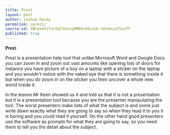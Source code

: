 ```yaml
---
title: Prezi
layout: post
author: joshua.handy
permalink: /prezi/
source-id: 1WnyneGsfardq7tmsxy9M9dvdeLov6-xUcboiuYSsx7Y
published: true
---
```

**Prezi**

Prezi is a presentation help tool that unlike Microsoft Word and Google Docs you can zoom in and zoom out vast amounts like opening lots of doors for instance you have picture of a boy on a laptop with a sticker on the laptop and you wouldn't notice with the naked eye that there is something inside it but when you do zoom in on the sticker you then uncover a whole new world inside it. 

In the lesson Mr Keen showed us it and told us that it is not a presentation but it is a presentation tool because you are the presenter manipulating the tool. The worst presenters make lists of what the subject is and some just write down exactly what they are going to say so when they read it to you it is boring and you could read it yourself. On the other hand good presenters use the software as prompts for what they are going to say, so you need them to tell you the detail about the subject. 

